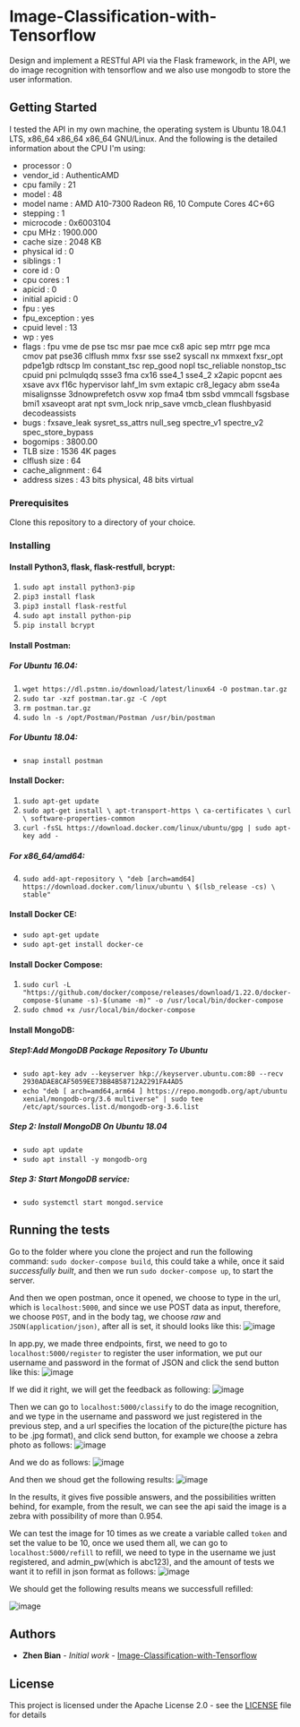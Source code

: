 # Image-Classification-with-Tensorflow

Design and implement a RESTful API via the Flask framework, in the API, we do image recognition with tensorflow and we also use mongodb to store the user information.

## Getting Started

I tested the API in my own machine, the operating system is Ubuntu 18.04.1 LTS, x86_64 x86_64 x86_64 GNU/Linux. And the following is the detailed information about the CPU I'm using:

- processor	: 0
- vendor_id	: AuthenticAMD
- cpu family	: 21
- model		: 48
- model name	: AMD A10-7300 Radeon R6, 10 Compute Cores 4C+6G
- stepping	: 1
- microcode	: 0x6003104
- cpu MHz		: 1900.000
- cache size	: 2048 KB
- physical id	: 0
- siblings	: 1
- core id		: 0
- cpu cores	: 1
- apicid		: 0
- initial apicid	: 0
- fpu		: yes
- fpu_exception	: yes
- cpuid level	: 13
- wp		: yes
- flags		: fpu vme de pse tsc msr pae mce cx8 apic sep mtrr pge mca cmov pat pse36 clflush mmx fxsr sse sse2 syscall nx mmxext fxsr_opt pdpe1gb rdtscp lm constant_tsc rep_good nopl tsc_reliable nonstop_tsc cpuid pni pclmulqdq ssse3 fma cx16 sse4_1 sse4_2 x2apic popcnt aes xsave avx f16c hypervisor lahf_lm svm extapic cr8_legacy abm sse4a misalignsse 3dnowprefetch osvw xop fma4 tbm ssbd vmmcall fsgsbase bmi1 xsaveopt arat npt svm_lock nrip_save vmcb_clean flushbyasid decodeassists
- bugs		: fxsave_leak sysret_ss_attrs null_seg spectre_v1 spectre_v2 spec_store_bypass
- bogomips	: 3800.00
- TLB size	: 1536 4K pages
- clflush size	: 64
- cache_alignment	: 64
- address sizes	: 43 bits physical, 48 bits virtual

### Prerequisites

Clone this repository to a directory of your choice.

### Installing

#### Install Python3, flask, flask-restfull, bcrypt:

1. `sudo apt install python3-pip`
2. `pip3 install flask`
3. `pip3 install flask-restful`
4. `sudo apt install python-pip`
5. `pip install bcrypt`

#### Install Postman:
##### For Ubuntu 16.04:
1. `wget https://dl.pstmn.io/download/latest/linux64 -O postman.tar.gz`
2. `sudo tar -xzf postman.tar.gz -C /opt`
3. `rm postman.tar.gz`
4. `sudo ln -s /opt/Postman/Postman /usr/bin/postman`
##### For Ubuntu 18.04:
-  `snap install postman`
#### Install Docker:
1. `sudo apt-get update`
2. `sudo apt-get install \
    apt-transport-https \
    ca-certificates \
    curl \
    software-properties-common`
3. `curl -fsSL https://download.docker.com/linux/ubuntu/gpg | sudo apt-key add -`
##### For x86_64/amd64:
4. `sudo add-apt-repository \
   "deb [arch=amd64] https://download.docker.com/linux/ubuntu \
   $(lsb_release -cs) \
   stable"`
#### Install Docker CE:
- `sudo apt-get update`
- `sudo apt-get install docker-ce`
#### Install Docker Compose:
1. `sudo curl -L "https://github.com/docker/compose/releases/download/1.22.0/docker-compose-$(uname -s)-$(uname -m)" -o /usr/local/bin/docker-compose`
2. `sudo chmod +x /usr/local/bin/docker-compose`
#### Install MongoDB:
##### Step1:Add MongoDB Package Repository To Ubuntu
- `sudo apt-key adv --keyserver hkp://keyserver.ubuntu.com:80 --recv 2930ADAE8CAF5059EE73BB4B58712A2291FA4AD5`
- `echo "deb [ arch=amd64,arm64 ] https://repo.mongodb.org/apt/ubuntu xenial/mongodb-org/3.6 multiverse" | sudo tee /etc/apt/sources.list.d/mongodb-org-3.6.list`
##### Step 2: Install MongoDB On Ubuntu 18.04
- `sudo apt update`
- `sudo apt install -y mongodb-org`
##### Step 3: Start MongoDB service:
- `sudo systemctl start mongod.service`
## Running the tests

Go to the folder where you clone the project and run the following command:
`sudo docker-compose build`, this could take a while, once it said 
*successfully built*, and then we run `sudo docker-compose up`, to start the server.

And then we open postman, once it opened, we choose to type in the url, which is `localhost:5000`, and since we use POST data as input, therefore, we choose `POST`, and in the body tag, we choose *raw* and `JSON(application/json)`, after all is set, it should looks like this:
![image](https://github.com/zbian002/Image-Classification-with-Tensorflow/blob/master/images/1.png)

In app.py, we made three endpoints, first, we need to go to `localhost:5000/register` to register the user information, we put our username and password in the format of JSON and click the send button like this:
![image](https://github.com/zbian002/Image-Classification-with-Tensorflow/blob/master/images/2.png)

If we did it right, we will get the feedback as following:
![image](https://github.com/zbian002/Image-Classification-with-Tensorflow/blob/master/images/3.png)

Then we can go to `localhost:5000/classify` to do the image recognition, and we type in the username and password we just registered in the previous step, and a url specifies the location of the picture(the picture has to be .jpg format), and click send button, for example we choose a zebra photo as follows:
![image](https://github.com/zbian002/Image-Classification-with-Tensorflow/blob/master/images/hero_zebra_animals.jpg)

And we do as follows:
![image](https://github.com/zbian002/Image-Classification-with-Tensorflow/blob/master/images/4.png)

And then we shoud get the following results:
![image](https://github.com/zbian002/Image-Classification-with-Tensorflow/blob/master/images/5.png)

In the results, it gives five possible answers, and the possibilities written behind, for example, from the result, we can see the api said the image is a zebra with possibility of more than 0.954.

We can test the image for 10 times as we create a variable called `token` and set the value to be 10, once we used them all, we can go to `localhost:5000/refill` to refill, we need to type in the username we just registered, and admin_pw(which is abc123), and the amount of tests we want it to refill in json format as follows:
![image](https://github.com/zbian002/Image-Classification-with-Tensorflow/blob/master/images/6.png)

We should get the following results means we successfull refilled:

![image](https://github.com/zbian002/Image-Classification-with-Tensorflow/blob/master/images/7.png)

## Authors

* **Zhen Bian** - *Initial work* - [Image-Classification-with-Tensorflow](https://github.com/zbian002/Image-Classification-with-Tensorflow)

## License

This project is licensed under the Apache License 2.0 - see the [LICENSE](LICENSE) file for details

